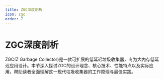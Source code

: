 ```yaml
---
title: ZGC深度剖析
icon: zgc
order: 7
---
```


# ZGC深度剖析

ZGC(Z Garbage Collector)是一款可扩展的低延迟垃圾收集器，专为大内存低延迟应用设计。本节深入探讨ZGC的设计理念、核心技术、性能特点以及实际应用，帮助读者全面理解这一现代垃圾收集器的工作原理与最佳实践。

